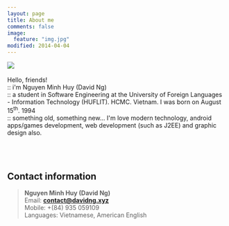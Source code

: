 ```yaml
---
layout: page
title: About me
comments: false
image: 
  feature: "img.jpg"
modified: 2014-04-04
---
```


<img src="https://i.imgur.com/tukJOi0.png"> <br>
<br>
Hello, friends! <br>:: i'm Nguyen Minh Huy (David Ng)<br>
:: a student in Software Engineering at the University of Foreign Languages - Information Technology (HUFLIT). HCMC. Vietnam. I was born on August 15<sup>th</sup>. 1994 <br> :: something old, something new...
I'm love modern technology, android apps/games development, web development (such as J2EE) and graphic design also. 
<br>
<br><br><br>


<h2>Contact information</h2>

> <b>Nguyen Minh Huy (David Ng)</b><br>
> Email: <b>contact@davidng.xyz</b><br>
> Mobile: +(84) 935 059109<br>
> Languages: Vietnamese, American English<br>
